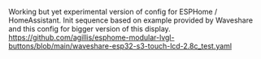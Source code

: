 Working but yet experimental version of config for ESPHome / HomeAssistant. Init sequence based on example provided by Waveshare and this config for bigger version of this display.
https://github.com/agillis/esphome-modular-lvgl-buttons/blob/main/waveshare-esp32-s3-touch-lcd-2.8c_test.yaml
